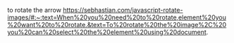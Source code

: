 to rotate the arrow https://sebhastian.com/javascript-rotate-images/#:~:text=When%20you%20need%20to%20rotate,element%20you%20want%20to%20rotate.&text=To%20rotate%20the%20image%2C%20you%20can%20select%20the%20element%20using%20document.